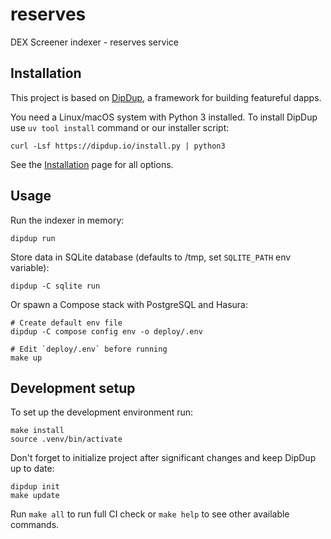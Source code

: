 <!-- # generated by DipDup 8.4.1 -->
# reserves

DEX Screener indexer - reserves service

## Installation

This project is based on [DipDup](https://dipdup.io), a framework for building featureful dapps.

You need a Linux/macOS system with Python 3 installed. To install DipDup use `uv tool install` command or our installer script:

```shell
curl -Lsf https://dipdup.io/install.py | python3
```

See the [Installation](https://dipdup.io/docs/installation) page for all options.

## Usage

Run the indexer in memory:

```shell
dipdup run
```

Store data in SQLite database (defaults to /tmp, set `SQLITE_PATH` env variable):

```shell
dipdup -C sqlite run
```

Or spawn a Compose stack with PostgreSQL and Hasura:

```shell
# Create default env file
dipdup -C compose config env -o deploy/.env

# Edit `deploy/.env` before running
make up
```

## Development setup

To set up the development environment run:

```shell
make install
source .venv/bin/activate
```

Don't forget to initialize project after significant changes and keep DipDup up to date:

```shell
dipdup init
make update
```

Run `make all` to run full CI check or `make help` to see other available commands.
